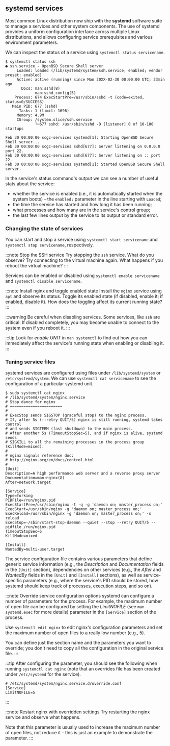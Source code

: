 ## systemd services

Most common Linux distribution now ship with the **systemd** software suite to
manage a services and other system components. The use of systemd provides a
uniform configuration interface across multiple Linux distributions, and allows
configuring service prerequisites and various environment parameters.

We can inspect the status of a service using `systemctl status servicename`.

```shell-session
$ systemctl status ssh
● ssh.service - OpenBSD Secure Shell server
     Loaded: loaded (/lib/systemd/system/ssh.service; enabled; vendor preset: enabled)
     Active: active (running) since Mon 20XX-02-30 00:00:00 UTC; 33min ago
       Docs: man:sshd(8)
             man:sshd_config(5)
    Process: 674 ExecStartPre=/usr/sbin/sshd -t (code=exited, status=0/SUCCESS)
   Main PID: 677 (sshd)
      Tasks: 1 (limit: 1696)
     Memory: 4.9M
     CGroup: /system.slice/ssh.service
             └─677 sshd: /usr/sbin/sshd -D [listener] 0 of 10-100 startups

Feb 30 00:00:00 scgc-services systemd[1]: Starting OpenBSD Secure Shell server...
Feb 30 00:00:00 scgc-services sshd[677]: Server listening on 0.0.0.0 port 22.
Feb 30 00:00:00 scgc-services sshd[677]: Server listening on :: port 22.
Feb 30 00:00:00 scgc-services systemd[1]: Started OpenBSD Secure Shell server.
```

In the service's status command's output we can see a number of useful stats about
the service:

  * whether the service is enabled (i.e., it is automatically started when the
    system boots) - the `enabled;` parameter in the line starting with `Loaded`;
  * the time the service has started and how long it has been running;
  * what processes and how many are in the service's control group;
  * the last few lines output by the service to its output or standard error.


### Changing the state of services

You can start and stop a service using `systemctl start servicename` and
`systemctl stop servicename`, respectively.

:::note Stop the SSH service
Try stopping the `ssh` service. What do you observe? Try connecting to the
virtual machine again. What happens if you reboot the virtual machine?
:::

Services can be enabled or disabled using `systemctl enable servicename` and
`systemctl disable servicename`.

:::note Install nginx and toggle enabled state
Install the `nginx` service using `apt` and observe its status. Toggle its
enabled state (if disabled, enable it; if enabled, disable it). How does the
toggling affect its current running state?
:::

:::warning
Be careful when disabling services. Some services, like `ssh` are critical. If
disabled completely, you may become unable to connect to the system even if you
reboot it.
:::

:::tip
Look for *enable UNIT* in `man systemctl` to find out how you can immediately
affect the service's running state when enabling or disabling it.
:::


### Tuning service files

systemd services are configured using files under `/lib/systemd/system` or
`/etc/systemd/system`. We can use `systemctl cat servicename` to see the
configuration of a particular systemd unit.


```shell-session
$ sudo systemctl cat nginx
# /lib/systemd/system/nginx.service
# Stop dance for nginx
# =======================
#
# ExecStop sends SIGSTOP (graceful stop) to the nginx process.
# If, after 5s (--retry QUIT/5) nginx is still running, systemd takes control
# and sends SIGTERM (fast shutdown) to the main process.
# After another 5s (TimeoutStopSec=5), and if nginx is alive, systemd sends
# SIGKILL to all the remaining processes in the process group (KillMode=mixed).
#
# nginx signals reference doc:
# http://nginx.org/en/docs/control.html
#
[Unit]
Description=A high performance web server and a reverse proxy server
Documentation=man:nginx(8)
After=network.target

[Service]
Type=forking
PIDFile=/run/nginx.pid
ExecStartPre=/usr/sbin/nginx -t -q -g 'daemon on; master_process on;'
ExecStart=/usr/sbin/nginx -g 'daemon on; master_process on;'
ExecReload=/usr/sbin/nginx -g 'daemon on; master_process on;' -s reload
ExecStop=-/sbin/start-stop-daemon --quiet --stop --retry QUIT/5 --pidfile /run/nginx.pid
TimeoutStopSec=5
KillMode=mixed

[Install]
WantedBy=multi-user.target
```

The service configuration file contains various parameters that define generic
service information (e.g., the *Description* and *Documentation* fields in the
`[Unit]` section), dependencies on other services (e.g., the *After* and
*WantedBy* fields in the `[Unit]` and `[Install]` sections), as well as
service-specific parameters (e.g., where the service's PID should be stored, how
systemd should keep track of processes, execution steps, and so on).

:::note Override service configuration options
systemd can configure a number of parameters for the process. For example, the
maximum number of open file can be configured by setting the *LimitNOFILE* (see
`man systemd.exec` for more details) parameter in the `[Service]` section of the
process.

Use `systemctl edit nginx` to edit nginx's configuration parameters and set the
maximum number of open files to a really low number (e.g., 5).

You can define just the section name and the parameters you want to override;
you don't need to copy all the configuration in the original service file.
:::

:::tip
After configuring the parameter, you should see the following when running
`systemctl cat nginx` (note that an overrides file has been created under
`/etc/systemd` for the service).

```shell-session
# /etc/systemd/system/nginx.service.d/override.conf
[Service]
LimitNOFILE=5
```
:::

:::note Restart nginx with overridden settings
Try restarting the nginx service and observe what happens.

Note that this parameter is usually used to increase the maximum number of open
files, not reduce it - this is just an example to demonstrate the parameter.
:::
